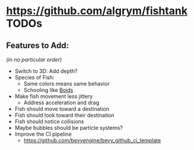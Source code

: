 # https://github.com/algrym/fishtank TODOs

## Features to Add:

_(in no particular order)_
* Switch to 3D: Add depth?
* Species of Fish:
  * Same colors means same behavior
  * Schooling like [Boids](https://en.wikipedia.org/wiki/Boids)
* Make fish movement less jittery
  * Address acceleration and drag
* Fish should move toward a destination
* Fish should look toward their destination
* Fish should notice collisions
* Maybe bubbles should be particle systems?
* Improve the CI pipeline
  * https://github.com/bevyengine/bevy_github_ci_template
